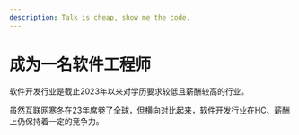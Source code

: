 ```yaml
---
description: Talk is cheap, show me the code.
---
```


# 成为一名软件工程师

软件开发行业是截止2023年以来对学历要求较低且薪酬较高的行业。

虽然互联网寒冬在23年席卷了全球，但横向对比起来，软件开发行业在HC、薪酬上仍保持着一定的竞争力。
